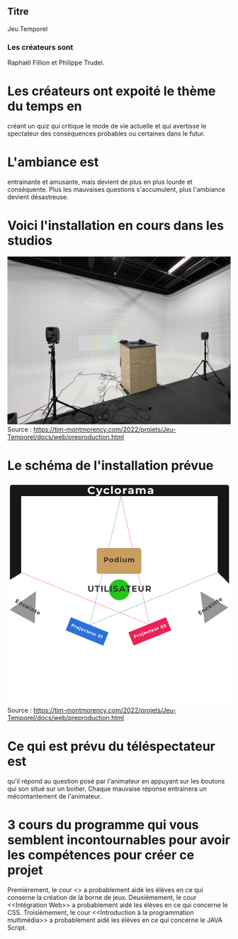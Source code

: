 ## Titre
Jeu Temporel

### Les créateurs sont 
Raphaël Fillion et Philippe Trudel.

# Les créateurs ont expoité le thème du temps en
créant un quiz qui critique le mode de vie actuelle et qui avertisse le spectateur des conséquences probables ou certaines dans le futur. 

# L'ambiance est
entrainante et amusante, mais devient de plus en plus lourde et conséquente. Plus les mauvaises questions s'accumulent, plus l'ambiance devient désastreuse.

# Voici l'installation en cours dans les studios 
![podium](media/podium-wide.jpeg)
Source : https://tim-montmorency.com/2022/projets/Jeu-Temporel/docs/web/preproduction.html

# Le schéma de l'installation prévue
![plan_technique](media/plan_technique_new.png)
Source : https://tim-montmorency.com/2022/projets/Jeu-Temporel/docs/web/preproduction.html

# Ce qui est prévu du téléspectateur est
qu'il répond au question posé par l'animateur en appuyant sur les boutons qui son situé sur un boitier. Chaque mauvaise réponse entrainera un mécontantement de l'animateur. 

# 3 cours du programme qui vous semblent incontournables pour avoir les compétences pour créer ce projet
Premièrement, le cour <<Espace Interactif>> a probablement aidé les élèves en ce qui conserne la création de la borne de jeux.
Deuxièmement, le cour <<Intégration Web>> a probablement aidé les élèves en ce qui concerne le CSS.
Troisièmement, le cour <<Introduction à la programmation multimédia>> a probablement aidé les élèves en ce qui concerne le JAVA Script.   

    
